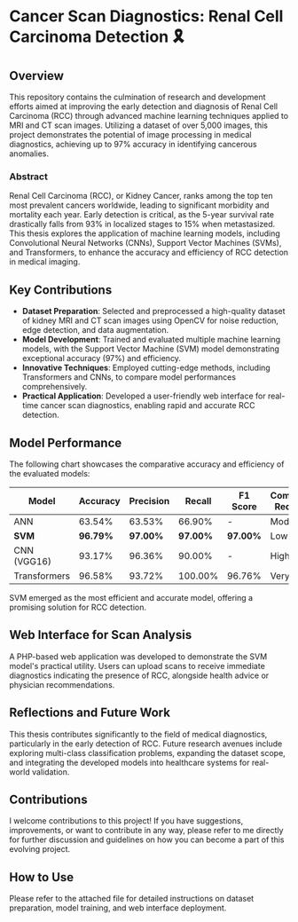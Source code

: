# Cancer Scan Diagnostics: Renal Cell Carcinoma Detection 🎗️

## Overview

This repository contains the culmination of research and development efforts aimed at improving the early detection and diagnosis of Renal Cell Carcinoma (RCC) through advanced machine learning techniques applied to MRI and CT scan images. Utilizing a dataset of over 5,000 images, this project demonstrates the potential of image processing in medical diagnostics, achieving up to 97% accuracy in identifying cancerous anomalies.

### Abstract

Renal Cell Carcinoma (RCC), or Kidney Cancer, ranks among the top ten most prevalent cancers worldwide, leading to significant morbidity and mortality each year. Early detection is critical, as the 5-year survival rate drastically falls from 93% in localized stages to 15% when metastasized. This thesis explores the application of machine learning models, including Convolutional Neural Networks (CNNs), Support Vector Machines (SVMs), and Transformers, to enhance the accuracy and efficiency of RCC detection in medical imaging.

## Key Contributions

- **Dataset Preparation**: Selected and preprocessed a high-quality dataset of kidney MRI and CT scan images using OpenCV for noise reduction, edge detection, and data augmentation.
- **Model Development**: Trained and evaluated multiple machine learning models, with the Support Vector Machine (SVM) model demonstrating exceptional accuracy (97%) and efficiency.
- **Innovative Techniques**: Employed cutting-edge methods, including Transformers and CNNs, to compare model performances comprehensively.
- **Practical Application**: Developed a user-friendly web interface for real-time cancer scan diagnostics, enabling rapid and accurate RCC detection.

## Model Performance

The following chart showcases the comparative accuracy and efficiency of the evaluated models:

| Model         | Accuracy | Precision | Recall | F1 Score | Computational Requirement |
|---------------|----------|-----------|--------|----------|---------------------------|
| ANN           | 63.54%   | 63.53%    | 66.90% | -        | Moderate                  |
| **SVM**       | **96.79%**   | **97.00%**    | **97.00%** | **97.00%**  | Low                      |
| CNN (VGG16)   | 93.17%   | 96.36%    | 90.00% | -        | High                      |
| Transformers  | 96.58%   | 93.72%    | 100.00%| 96.76%   | Very High                 |

SVM emerged as the most efficient and accurate model, offering a promising solution for RCC detection.

## Web Interface for Scan Analysis

A PHP-based web application was developed to demonstrate the SVM model's practical utility. Users can upload scans to receive immediate diagnostics indicating the presence of RCC, alongside health advice or physician recommendations.

## Reflections and Future Work

This thesis contributes significantly to the field of medical diagnostics, particularly in the early detection of RCC. Future research avenues include exploring multi-class classification problems, expanding the dataset scope, and integrating the developed models into healthcare systems for real-world validation.

## Contributions

I welcome contributions to this project! If you have suggestions, improvements, or want to contribute in any way, please refer to me directly for further discussion and guidelines on how you can become a part of this evolving project.

## How to Use

Please refer to the attached file for detailed instructions on dataset preparation, model training, and web interface deployment.
